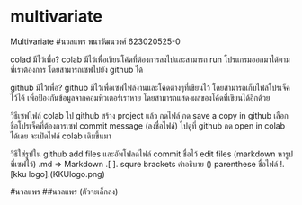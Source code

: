 # multivariate
Multivariate
#นวลแพร พนาวัฒนวงศ์ 623020525-0

colad มีไว้เพื่อ?
colab มีไว้เพื่อเขียนโค้ดที่ต้องการลงไปและสามารถ run โปรแกรมออกมาได้ตามที่เราต้องการ โดยสามารถเซฟไปยัง github ได้

github มีไว้เพื่อ?
github มีไว้เพื่อเซฟไฟล์งานและโค้ดต่างๆที่เขียนไว้ โดยสามารถเก็บไฟล์โปรเจ็คไว้ได้ เพื่อป้องกันข้อมูลจากคอมพิวเตอร์เราหาย โดยสามารถแสดงผลของโค้ดที่เขียนได้อีกด้วย

วิธีเซฟไฟล์ colab ไป github
สร้าง project แล้ว กดไฟล์ กด save a copy in github
เลือกชื่อโปรเจ็คที่ต้องการเซฟ commit message (ลงชื่อไฟล์)
ไปดูที่ github กด open in colab ได้เลย จะเปิดไฟล์ colab เดิมขึ้นมา

วิธีใส่รูปใน github
add files และอัพโฟลดไฟล์ 
commit ชื่อไว้
edit files (markdown หารูปที่เซฟไว้) .md => Markdown
.[ ]. squre brackets คำอธิบาย
() parenthese ชื่อไฟล์
!.[kku logo].(KKUlogo.png) 

#นวลแพร
##นวลแพร (ตัวจะเล็กลง)
